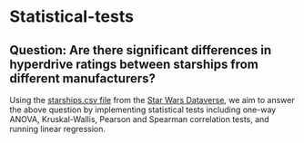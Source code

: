 # Statistical-tests
## Question: Are there significant differences in hyperdrive ratings between starships from different manufacturers?

Using the [starships.csv file]() from the [Star Wars Dataverse](https://www.kaggle.com/datasets/jsphyg/star-wars), we aim to answer the above question by implementing statistical tests including one-way ANOVA, Kruskal-Wallis, Pearson and Spearman correlation tests, and running linear regression. 
